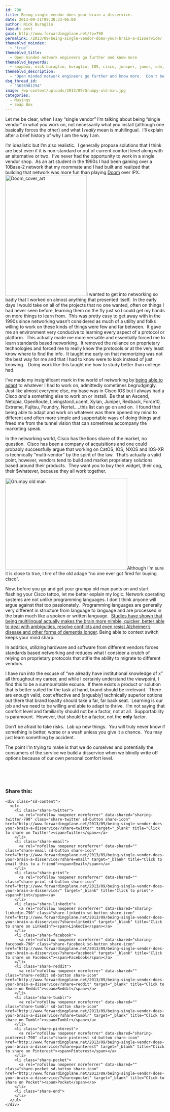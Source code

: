 ```yaml
---
id: 790
title: Being single vendor does your brain a disservice.
date: 2013-09-21T09:30:33-06:00
author: Nick Buraglio
layout: post
guid: http://www.forwardingplane.net/?p=790
permalink: /2013/09/being-single-vendor-does-your-brain-a-disservice/
themeblvd_noindex:
  - 'true'
themeblvd_title:
  - Open minded network engineers go further and know more
themeblvd_keywords:
  - soapbox, nick buraglio, buraglio, IOS, cisco, juniper, junos, sdn, openflow, take risks
themeblvd_description:
  - "Open minded network engineers go further and know more.  Don't be risk-averse.  "
dsq_thread_id:
  - "3626961294"
image: /wp-content/uploads/2013/09/Grumpy-old-man.jpg
categories:
  - Musings
  - Soap Box
---
```

Let me be clear, when I say &#8220;single vendor&#8221; I&#8217;m talking about being &#8220;single vendor&#8221; in what you work on, not necessarily what you install (although one basically forces the other) and what I _really_ mean is multilingual.  I&#8217;ll explain after a brief history of why I am the way I am.

I&#8217;m idealistic but I&#8217;m also realistic.  I generally propose solutions that I think are best even if it is non-standard or out of current comfort level along with an alternative or two.  I&#8217;ve never had the opportunity to work in a single vendor shop.  As an art student in the 1990s I had been gaming over a 10Base-2 network that my roommate and I had built and realized that building that network was more fun than playing <a href="http://en.wikipedia.org/wiki/Doom_%28video_game%29" target="_blank">Doom</a> over IPX.  [<img class="alignright size-full wp-image-797" alt="Doom_cover_art" src="http://www.forwardingplane.net/wp-content/uploads/2013/09/Doom_cover_art.jpg" width="256" height="380" srcset="http://www.forwardingplane.net/wp-content/uploads/2013/09/Doom_cover_art.jpg 256w, http://www.forwardingplane.net/wp-content/uploads/2013/09/Doom_cover_art-202x300.jpg 202w" sizes="(max-width: 256px) 100vw, 256px" />](http://www.forwardingplane.net/wp-content/uploads/2013/09/Doom_cover_art.jpg)I wanted to get into networking so badly that I worked on almost anything that presented itself.  In the early days I would take on all of the projects that no one wanted, often on things I had never seen before, learning them on the fly just so I could get my hands on more things to learn from.  This was pretty easy to get away with in the 1990s since networking wasn&#8217;t considered as much of a utility and folks willing to work on these kinds of things were few and far between.  It gave me an environment very conducive to learning every aspect of a protocol or platform.  This actually made me more versatile and essentially forced me to learn standards based networking.  It removed the reliance on proprietary technologies and forced me to really know the protocols or at the very least know where to find the info.  It taught me early on that memorizing was not the best way for me and that I had to know were to look instead of just knowing.   Doing work like this taught me how to study better than college had.

I&#8217;ve made my insignificant mark in the world of networking by <a href="http://www.nickburaglio.com/2013/08/24/boba-fett-1981/" target="_blank">being able to adapt</a> to whatever I had to work on, admittedly sometimes begrudgingly.   Just like almost everyone else, my base was in Cisco IOS but I always had a Cisco _and_ a something else to work on or install.  Be that an Ascend, Netopia, OpenRoute, Livingston/Lucent, Xylan, Juniper, Redback, Force10, Extreme, Fujitsu, Foundry, Nortel&#8230;..this list can go on and on.  I found that being able to adapt and work on whatever was there opened my mind to different and often more simple and supportable ways of doing things and freed me from the tunnel vision that can sometimes accompany the marketing speak.

In the networking world, Cisco has the lions share of the market, no question.  Cisco has been a company of acquisitions and one could probably successfully argue that working on CatOS, IOS, NXOS and IOS-XR is technically &#8220;multi-vendor&#8221; by the spirit of the law.  That&#8217;s actually a valid point, however, vendors tend to build and market proprietary solutions based around their products.  They want you to buy their widget, their cog, their $whatever, because they all work together.

[<img class="alignleft size-full wp-image-791" alt="Grumpy old man" src="http://www.forwardingplane.net/wp-content/uploads/2013/09/Grumpy-old-man.jpg" width="384" height="288" srcset="http://www.forwardingplane.net/wp-content/uploads/2013/09/Grumpy-old-man.jpg 384w, http://www.forwardingplane.net/wp-content/uploads/2013/09/Grumpy-old-man-300x225.jpg 300w" sizes="(max-width: 384px) 100vw, 384px" />](http://www.forwardingplane.net/wp-content/uploads/2013/09/Grumpy-old-man.jpg)Although I&#8217;m sure it is close to true, I tire of the old adage &#8220;no one ever got fired for buying cisco&#8221;.

Now, before you go and get your grumpy old man pants on and start flashing your Cisco tattoo, let me better explain my logic. Network operating systems are not unlike programming languages. I don&#8217;t think anyone will argue against that too passionately.  Programming languages are generally very different in structure from language to language and are processed in the brain much like a spoken or written language.  <a href="http://science.time.com/2013/07/18/how-the-brain-benefits-from-being-bilingual/" target="_blank">Studies have shown that being multilingual actually makes the brain more nimble, quicker, better able to deal with ambiguities, resolve conflicts and even resist Alzheimer’s disease and other forms of dementia longer</a>. Being able to context switch keeps your mind sharp.

In addition, utilizing hardware and software from different vendors forces standards based networking and reduces what I consider a crutch of relying on proprietary protocols that stifle the ability to migrate to different vendors.

I have run into the excuse of &#8220;we already have institutional knowledge of x&#8221; all throughout my career, and while I certainly understand the viewpoint, I find this to be a surmountable excuse.  If there exists a product or solution that is better suited for the task at hand, brand should be irrelevant.  There are enough valid, cost effective and [arguably] technically superior options out there that brand loyalty should take a far, far back seat.  Learning is our job and we need to be willing and able to adapt to thrive.  I&#8217;m not saying that comfort level and familiarity should not be a factor, not at all.  Supportability is paramount.  However, that should be **a** factor, not the **only** factor.

Don&#8217;t be afraid to take risks.  Lab up new things.  You will truly never know if something is better, worse or a wash unless you give it a chance.  You may just learn something by accident.

The point I&#8217;m trying to make is that we do ourselves and potentially the consumers of the service we build a disservice when we blindly write off options because of our own personal comfort level.

&nbsp;

&nbsp;

<div class="sharedaddy sd-sharing-enabled">
  <div class="robots-nocontent sd-block sd-social sd-social-icon-text sd-sharing">
    <h3 class="sd-title">
      Share this:
    </h3>
    
    <div class="sd-content">
      <ul>
        <li class="share-twitter">
          <a rel="nofollow noopener noreferrer" data-shared="sharing-twitter-790" class="share-twitter sd-button share-icon" href="http://www.forwardingplane.net/2013/09/being-single-vendor-does-your-brain-a-disservice/?share=twitter" target="_blank" title="Click to share on Twitter"><span>Twitter</span></a>
        </li>
        <li class="share-email">
          <a rel="nofollow noopener noreferrer" data-shared="" class="share-email sd-button share-icon" href="http://www.forwardingplane.net/2013/09/being-single-vendor-does-your-brain-a-disservice/?share=email" target="_blank" title="Click to email this to a friend"><span>Email</span></a>
        </li>
        <li class="share-print">
          <a rel="nofollow noopener noreferrer" data-shared="" class="share-print sd-button share-icon" href="http://www.forwardingplane.net/2013/09/being-single-vendor-does-your-brain-a-disservice/" target="_blank" title="Click to print"><span>Print</span></a>
        </li>
        <li class="share-linkedin">
          <a rel="nofollow noopener noreferrer" data-shared="sharing-linkedin-790" class="share-linkedin sd-button share-icon" href="http://www.forwardingplane.net/2013/09/being-single-vendor-does-your-brain-a-disservice/?share=linkedin" target="_blank" title="Click to share on LinkedIn"><span>LinkedIn</span></a>
        </li>
        <li class="share-facebook">
          <a rel="nofollow noopener noreferrer" data-shared="sharing-facebook-790" class="share-facebook sd-button share-icon" href="http://www.forwardingplane.net/2013/09/being-single-vendor-does-your-brain-a-disservice/?share=facebook" target="_blank" title="Click to share on Facebook"><span>Facebook</span></a>
        </li>
        <li class="share-reddit">
          <a rel="nofollow noopener noreferrer" data-shared="" class="share-reddit sd-button share-icon" href="http://www.forwardingplane.net/2013/09/being-single-vendor-does-your-brain-a-disservice/?share=reddit" target="_blank" title="Click to share on Reddit"><span>Reddit</span></a>
        </li>
        <li class="share-tumblr">
          <a rel="nofollow noopener noreferrer" data-shared="" class="share-tumblr sd-button share-icon" href="http://www.forwardingplane.net/2013/09/being-single-vendor-does-your-brain-a-disservice/?share=tumblr" target="_blank" title="Click to share on Tumblr"><span>Tumblr</span></a>
        </li>
        <li class="share-pinterest">
          <a rel="nofollow noopener noreferrer" data-shared="sharing-pinterest-790" class="share-pinterest sd-button share-icon" href="http://www.forwardingplane.net/2013/09/being-single-vendor-does-your-brain-a-disservice/?share=pinterest" target="_blank" title="Click to share on Pinterest"><span>Pinterest</span></a>
        </li>
        <li class="share-pocket">
          <a rel="nofollow noopener noreferrer" data-shared="" class="share-pocket sd-button share-icon" href="http://www.forwardingplane.net/2013/09/being-single-vendor-does-your-brain-a-disservice/?share=pocket" target="_blank" title="Click to share on Pocket"><span>Pocket</span></a>
        </li>
        <li class="share-end">
        </li>
      </ul>
    </div>
  </div>
</div>